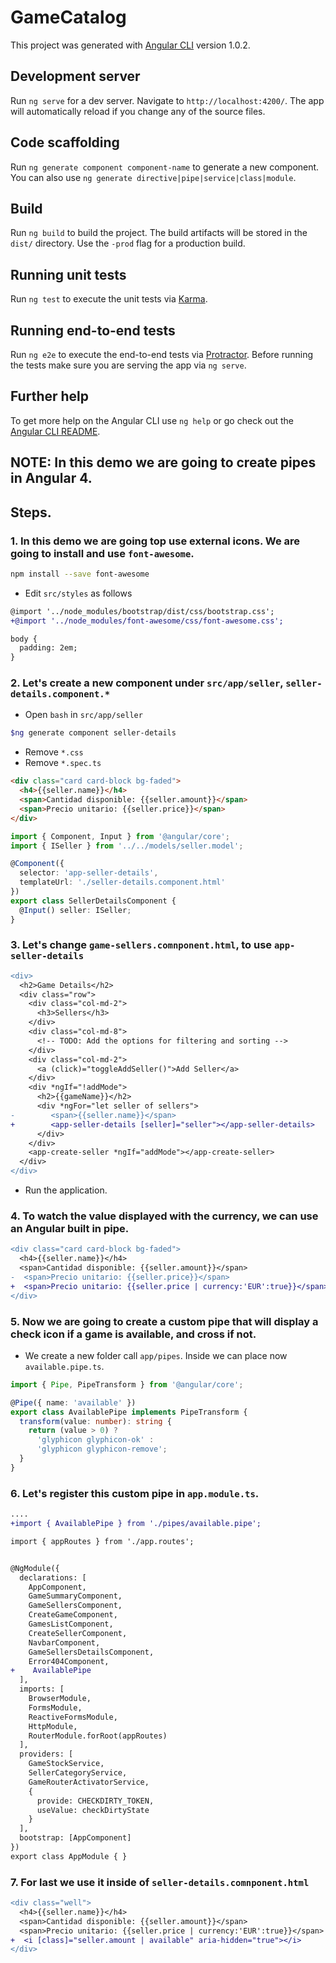 # GameCatalog

This project was generated with [Angular CLI](https://github.com/angular/angular-cli) version 1.0.2.

## Development server

Run `ng serve` for a dev server. Navigate to `http://localhost:4200/`. The app will automatically reload if you change any of the source files.

## Code scaffolding

Run `ng generate component component-name` to generate a new component. You can also use `ng generate directive|pipe|service|class|module`.

## Build

Run `ng build` to build the project. The build artifacts will be stored in the `dist/` directory. Use the `-prod` flag for a production build.

## Running unit tests

Run `ng test` to execute the unit tests via [Karma](https://karma-runner.github.io).

## Running end-to-end tests

Run `ng e2e` to execute the end-to-end tests via [Protractor](http://www.protractortest.org/).
Before running the tests make sure you are serving the app via `ng serve`.

## Further help

To get more help on the Angular CLI use `ng help` or go check out the [Angular CLI README](https://github.com/angular/angular-cli/blob/master/README.md).

## NOTE: In this demo we are going to create pipes in Angular 4.
## Steps.

### 1. In this demo we are going top use external icons. We are going to install and use `font-awesome`.

```bash
npm install --save font-awesome
```
* Edit `src/styles` as follows

```diff
@import '../node_modules/bootstrap/dist/css/bootstrap.css';
+@import '../node_modules/font-awesome/css/font-awesome.css';

body {
  padding: 2em;
}

```

### 2. Let's create a new component under `src/app/seller`, `seller-details.component.*`

* Open `bash` in `src/app/seller`

```bash
$ng generate component seller-details
```
* Remove `*.css`
* Remove `*.spec.ts`

```html
<div class="card card-block bg-faded">
  <h4>{{seller.name}}</h4>
  <span>Cantidad disponible: {{seller.amount}}</span>
  <span>Precio unitario: {{seller.price}}</span>
</div>
```

```typescript
import { Component, Input } from '@angular/core';
import { ISeller } from '../../models/seller.model';

@Component({
  selector: 'app-seller-details',
  templateUrl: './seller-details.component.html'
})
export class SellerDetailsComponent {
  @Input() seller: ISeller;
}
```

### 3. Let's change `game-sellers.comnponent.html`, to use `app-seller-details`

```diff
<div>
  <h2>Game Details</h2>
  <div class="row">
    <div class="col-md-2">
      <h3>Sellers</h3>
    </div>
    <div class="col-md-8">
      <!-- TODO: Add the options for filtering and sorting -->
    </div>
    <div class="col-md-2">
      <a (click)="toggleAddSeller()">Add Seller</a>
    </div>
    <div *ngIf="!addMode">
      <h2>{{gameName}}</h2>
      <div *ngFor="let seller of sellers">
-        <span>{{seller.name}}</span>
+        <app-seller-details [seller]="seller"></app-seller-details>
      </div>
    </div>
    <app-create-seller *ngIf="addMode"></app-create-seller>
  </div>
</div>

```

* Run the application.

### 4. To watch the value displayed with the currency, we can use an Angular built in pipe.

```diff
<div class="card card-block bg-faded">
  <h4>{{seller.name}}</h4>
  <span>Cantidad disponible: {{seller.amount}}</span>
-  <span>Precio unitario: {{seller.price}}</span>
+  <span>Precio unitario: {{seller.price | currency:'EUR':true}}</span>
</div>
```

### 5. Now we are going to create a custom pipe that will display a check icon if a game is available, and cross if not.

* We create a new folder call `app/pipes`. Inside we can place now `available.pipe.ts`.

```typescript
import { Pipe, PipeTransform } from '@angular/core';

@Pipe({ name: 'available' })
export class AvailablePipe implements PipeTransform {
  transform(value: number): string {
    return (value > 0) ?
      'glyphicon glyphicon-ok' :
      'glyphicon glyphicon-remove';
  }
}

```
### 6. Let's register this custom pipe in `app.module.ts`.

```diff
....
+import { AvailablePipe } from './pipes/available.pipe';

import { appRoutes } from './app.routes';


@NgModule({
  declarations: [
    AppComponent,
    GameSummaryComponent,
    GameSellersComponent,
    CreateGameComponent,
    GamesListComponent,
    CreateSellerComponent,
    NavbarComponent,
    GameSellersDetailsComponent,
    Error404Component,
+    AvailablePipe
  ],
  imports: [
    BrowserModule,
    FormsModule,
    ReactiveFormsModule,
    HttpModule,
    RouterModule.forRoot(appRoutes)
  ],
  providers: [
    GameStockService,
    SellerCategoryService,
    GameRouterActivatorService,
    {
      provide: CHECKDIRTY_TOKEN,
      useValue: checkDirtyState
    }
  ],
  bootstrap: [AppComponent]
})
export class AppModule { }

```
### 7. For last we use it inside of `seller-details.comnponent.html`

```diff
<div class="well">
  <h4>{{seller.name}}</h4>
  <span>Cantidad disponible: {{seller.amount}}</span>
  <span>Precio unitario: {{seller.price | currency:'EUR':true}}</span>
+  <i [class]="seller.amount | available" aria-hidden="true"></i>
</div>

```

